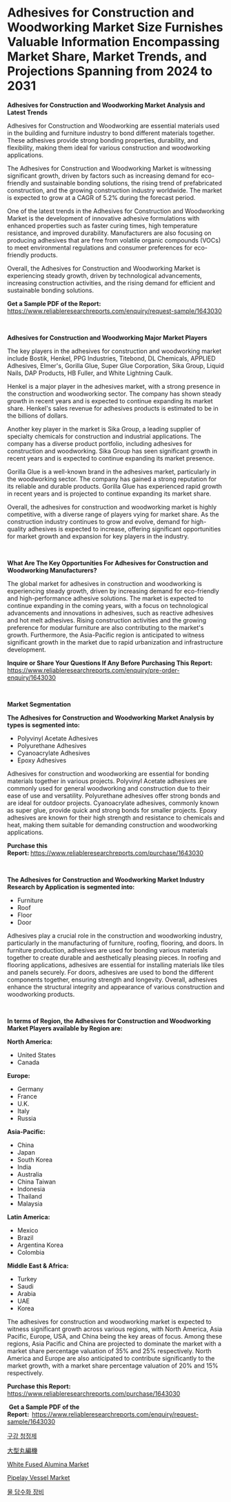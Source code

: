 <p><h1>Adhesives for Construction and Woodworking Market Size Furnishes Valuable Information Encompassing Market Share, Market Trends, and Projections Spanning from 2024 to 2031</h1></p><p><strong>Adhesives for Construction and Woodworking Market Analysis and Latest Trends</strong></p>
<p><p>Adhesives for Construction and Woodworking are essential materials used in the building and furniture industry to bond different materials together. These adhesives provide strong bonding properties, durability, and flexibility, making them ideal for various construction and woodworking applications.</p><p>The Adhesives for Construction and Woodworking Market is witnessing significant growth, driven by factors such as increasing demand for eco-friendly and sustainable bonding solutions, the rising trend of prefabricated construction, and the growing construction industry worldwide. The market is expected to grow at a CAGR of 5.2% during the forecast period.</p><p>One of the latest trends in the Adhesives for Construction and Woodworking Market is the development of innovative adhesive formulations with enhanced properties such as faster curing times, high temperature resistance, and improved durability. Manufacturers are also focusing on producing adhesives that are free from volatile organic compounds (VOCs) to meet environmental regulations and consumer preferences for eco-friendly products.</p><p>Overall, the Adhesives for Construction and Woodworking Market is experiencing steady growth, driven by technological advancements, increasing construction activities, and the rising demand for efficient and sustainable bonding solutions.</p></p>
<p><strong>Get a Sample PDF of the Report:&nbsp;</strong> <a href="https://www.reliableresearchreports.com/enquiry/request-sample/1643030">https://www.reliableresearchreports.com/enquiry/request-sample/1643030</a></p>
<p>&nbsp;</p>
<p><strong>Adhesives for Construction and Woodworking Major Market Players</strong></p>
<p><p>The key players in the adhesives for construction and woodworking market include Bostik, Henkel, PPG Industries, Titebond, DL Chemicals, APPLIED Adhesives, Elmer's, Gorilla Glue, Super Glue Corporation, Sika Group, Liquid Nails, DAP Products, HB Fuller, and White Lightning Caulk.</p><p>Henkel is a major player in the adhesives market, with a strong presence in the construction and woodworking sector. The company has shown steady growth in recent years and is expected to continue expanding its market share. Henkel's sales revenue for adhesives products is estimated to be in the billions of dollars.</p><p>Another key player in the market is Sika Group, a leading supplier of specialty chemicals for construction and industrial applications. The company has a diverse product portfolio, including adhesives for construction and woodworking. Sika Group has seen significant growth in recent years and is expected to continue expanding its market presence.</p><p>Gorilla Glue is a well-known brand in the adhesives market, particularly in the woodworking sector. The company has gained a strong reputation for its reliable and durable products. Gorilla Glue has experienced rapid growth in recent years and is projected to continue expanding its market share.</p><p>Overall, the adhesives for construction and woodworking market is highly competitive, with a diverse range of players vying for market share. As the construction industry continues to grow and evolve, demand for high-quality adhesives is expected to increase, offering significant opportunities for market growth and expansion for key players in the industry.</p></p>
<p>&nbsp;</p>
<p><strong>What Are The Key Opportunities For Adhesives for Construction and Woodworking Manufacturers?</strong></p>
<p><p>The global market for adhesives in construction and woodworking is experiencing steady growth, driven by increasing demand for eco-friendly and high-performance adhesive solutions. The market is expected to continue expanding in the coming years, with a focus on technological advancements and innovations in adhesives, such as reactive adhesives and hot melt adhesives. Rising construction activities and the growing preference for modular furniture are also contributing to the market's growth. Furthermore, the Asia-Pacific region is anticipated to witness significant growth in the market due to rapid urbanization and infrastructure development.</p></p>
<p><strong>Inquire or Share Your Questions If Any Before Purchasing This Report:</strong> <a href="https://www.reliableresearchreports.com/enquiry/pre-order-enquiry/1643030">https://www.reliableresearchreports.com/enquiry/pre-order-enquiry/1643030</a></p>
<p>&nbsp;</p>
<p><strong>Market Segmentation</strong></p>
<p><strong>The Adhesives for Construction and Woodworking Market Analysis by types is segmented into:</strong></p>
<p><ul><li>Polyvinyl Acetate Adhesives</li><li>Polyurethane Adhesives</li><li>Cyanoacrylate Adhesives</li><li>Epoxy Adhesives</li></ul></p>
<p><p>Adhesives for construction and woodworking are essential for bonding materials together in various projects. Polyvinyl Acetate adhesives are commonly used for general woodworking and construction due to their ease of use and versatility. Polyurethane adhesives offer strong bonds and are ideal for outdoor projects. Cyanoacrylate adhesives, commonly known as super glue, provide quick and strong bonds for smaller projects. Epoxy adhesives are known for their high strength and resistance to chemicals and heat, making them suitable for demanding construction and woodworking applications.</p></p>
<p><strong>Purchase this Report:&nbsp;</strong><a href="https://www.reliableresearchreports.com/purchase/1643030">https://www.reliableresearchreports.com/purchase/1643030</a></p>
<p>&nbsp;</p>
<p><strong>The Adhesives for Construction and Woodworking Market Industry Research by Application is segmented into:</strong></p>
<p><ul><li>Furniture</li><li>Roof</li><li>Floor</li><li>Door</li></ul></p>
<p><p>Adhesives play a crucial role in the construction and woodworking industry, particularly in the manufacturing of furniture, roofing, flooring, and doors. In furniture production, adhesives are used for bonding various materials together to create durable and aesthetically pleasing pieces. In roofing and flooring applications, adhesives are essential for installing materials like tiles and panels securely. For doors, adhesives are used to bond the different components together, ensuring strength and longevity. Overall, adhesives enhance the structural integrity and appearance of various construction and woodworking products.</p></p>
<p>&nbsp;</p>
<p><strong>In terms of Region, the Adhesives for Construction and Woodworking Market Players available by Region are:</strong></p>
<p>
    <p> <strong> North America: </strong>
        <ul>
            <li>United States</li>
            <li>Canada</li>
        </ul>
        </p> 
    <p> <strong> Europe: </strong>
        <ul>
            <li>Germany</li>
            <li>France</li>
            <li>U.K.</li>
            <li>Italy</li>
            <li>Russia</li>
        </ul>
        </p> 
    <p> <strong> Asia-Pacific: </strong>
        <ul>
            <li>China</li>
            <li>Japan</li>
            <li>South Korea</li>
            <li>India</li>
            <li>Australia</li>
            <li>China Taiwan</li>
            <li>Indonesia</li>
            <li>Thailand</li>
            <li>Malaysia</li>
        </ul>
        </p> 
    <p> <strong> Latin America: </strong>
        <ul>
            <li>Mexico</li>
            <li>Brazil</li>
            <li>Argentina Korea</li>
            <li>Colombia</li>
        </ul>
        </p> 
    <p> <strong> Middle East & Africa: </strong>
        <ul>
            <li>Turkey</li>
            <li>Saudi</li>
            <li>Arabia</li>
            <li>UAE</li>
            <li>Korea</li>
        </ul>
    </p>
    </p>
<p><p>The adhesives for construction and woodworking market is expected to witness significant growth across various regions, with North America, Asia Pacific, Europe, USA, and China being the key areas of focus. Among these regions, Asia Pacific and China are projected to dominate the market with a market share percentage valuation of 35% and 25% respectively. North America and Europe are also anticipated to contribute significantly to the market growth, with a market share percentage valuation of 20% and 15% respectively.</p></p>
<p><strong>Purchase this Report: </strong><a href="https://www.reliableresearchreports.com/purchase/1643030">https://www.reliableresearchreports.com/purchase/1643030</a></p>
<p>&nbsp;<strong>Get a Sample PDF of the Report:&nbsp;&nbsp;</strong><a href="https://www.reliableresearchreports.com/enquiry/request-sample/1643030">https://www.reliableresearchreports.com/enquiry/request-sample/1643030</a></p>
<p><strong></strong></p>
<p><p><a href="https://medium.com/@nenonashellislykjm8ga7ctt35a/%E5%8F%A3%E8%87%AD%E5%B8%82%E5%A0%B4-2031%E5%B9%B4%E3%81%BE%E3%81%A7%E3%81%AE%E3%83%88%E3%83%AC%E3%83%B3%E3%83%89-%E4%BA%88%E6%B8%AC-%E7%AB%B6%E5%90%88%E5%88%86%E6%9E%90-63485df4fe4f">구강 청정제</a></p><p><a href="https://medium.com/@cynthiasecret7/%E5%A4%A7%E3%81%8D%E3%81%AA%E5%86%86%E5%BD%A2%E7%B7%A8%E3%81%BF%E6%A9%9F%E5%B8%82%E5%A0%B4%E3%81%AE%E6%B4%9E%E5%AF%9F-%E5%B8%82%E5%A0%B4%E5%8B%95%E5%90%91-%E6%88%90%E9%95%B7-2024%E5%B9%B4%E3%81%8B%E3%82%892031%E5%B9%B4%E3%81%BE%E3%81%A7%E3%81%AE%E4%BA%88%E6%B8%AC-b3504f04d980">大型丸編機</a></p><p><a href="https://view.publitas.com/reportprime-1/white-fused-alumina-market-research-report-provides-critical-insights-that-can-help-shape-business-development-and-investment-strategies/">White Fused Alumina Market</a></p><p><a href="https://view.publitas.com/reportprime-1/pipelay-vessel-market-size-growing-and-forecasted-for-period-from-2024-2031-and-provides-complete-market-analysis-of-this-market/">Pipelay Vessel Market</a></p><p><a href="https://medium.com/@nenonashellislykjm8ga7ctt35a/%EC%88%98%EC%82%B0%ED%99%94-%EC%97%BC-%EC%A0%9C%EA%B1%B0-%EC%9E%A5%EB%B9%84-%EC%8B%9C%EC%9E%A5-%EC%A0%90%EC%9C%A0%EC%9C%A8-%EB%B3%80%ED%99%94-%EB%B0%8F-%EC%8B%9C%EC%9E%A5-%EC%84%B1%EC%9E%A5-%EB%8F%99%ED%96%A5-2024%EB%85%84-2031%EB%85%84-b7d7b3569155">물 담수화 장비</a></p></p>